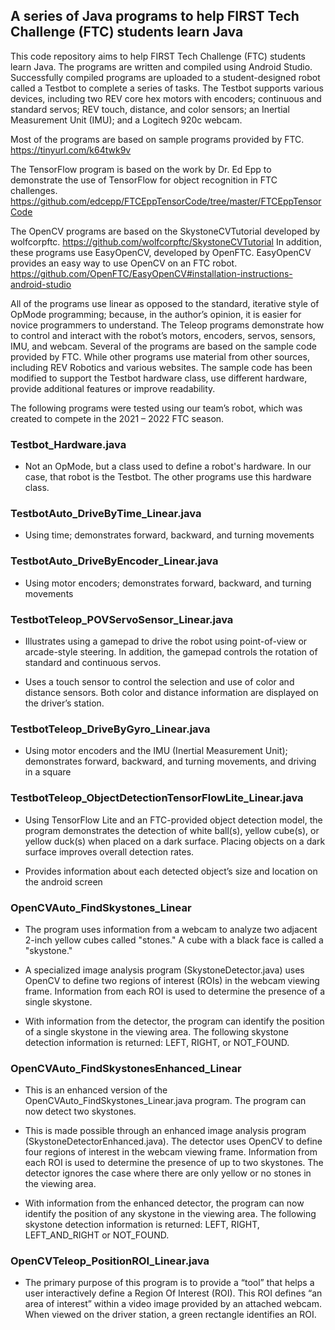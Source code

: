 ## A series of Java programs to help FIRST Tech Challenge (FTC) students learn Java

This code repository aims to help FIRST Tech Challenge (FTC) students learn Java.
The programs are written and compiled using Android Studio. Successfully compiled programs are uploaded to a student-designed robot called a Testbot to complete a series of tasks. The Testbot supports various devices, including two REV core hex motors with encoders; continuous and standard servos; REV touch, distance, and color sensors; an Inertial Measurement Unit (IMU); and a Logitech 920c webcam.


Most of the programs are based on sample programs provided by FTC.
https://tinyurl.com/k64twk9v

The TensorFlow program is based on the work by Dr. Ed Epp to demonstrate the use of
TensorFlow for object recognition in FTC challenges.
https://github.com/edcepp/FTCEppTensorCode/tree/master/FTCEppTensorCode

The OpenCV programs are based on the SkystoneCVTutorial developed by wolfcorpftc.
https://github.com/wolfcorpftc/SkystoneCVTutorial
In addition, these programs use EasyOpenCV, developed by OpenFTC.  EasyOpenCV provides an easy way to use OpenCV on an FTC robot.
https://github.com/OpenFTC/EasyOpenCV#installation-instructions-android-studio

All of the programs use linear as opposed to the standard, iterative style of OpMode
programming; because, in the author’s opinion, it is easier for novice programmers to understand. The Teleop programs demonstrate how to control and interact with the robot’s motors, encoders, servos, sensors, IMU, and webcam. Several of the programs are based on the sample code provided by FTC. While other programs use material from other sources, including REV Robotics and various websites. The sample code has been modified to support the Testbot hardware class, use different hardware, provide additional features or improve readability.  


The following programs were tested using our team’s robot, which was created to compete in the 2021 – 2022 FTC season.

### Testbot_Hardware.java
- Not an OpMode, but a class used to define a robot's hardware. In our case, that robot is the Testbot. The other programs use this hardware class.

### TestbotAuto_DriveByTime_Linear.java
- Using time; demonstrates forward, backward, and turning movements

### TestbotAuto_DriveByEncoder_Linear.java
- Using motor encoders; demonstrates forward, backward, and turning movements

### TestbotTeleop_POVServoSensor_Linear.java
- Illustrates using a gamepad to drive the robot using point-of-view or arcade-style
steering. In addition, the gamepad controls the rotation of standard and ​continuous servos.

- Uses a touch sensor to control the selection and use of color and distance sensors. Both color and distance information are displayed on the driver’s station.

### TestbotTeleop_DriveByGyro_Linear.java
- Using motor encoders and the IMU (Inertial Measurement Unit); demonstrates forward, backward, and turning movements, and driving in a square

### TestbotTeleop_ObjectDetectionTensorFlowLite_Linear.java
- Using TensorFlow Lite and an FTC-provided object detection model, the program demonstrates the detection of white ball(s), yellow cube(s), or yellow duck(s) when placed on a dark surface. Placing objects on a dark surface improves overall detection rates.

- Provides information about each detected object’s size and location on the android screen

### OpenCVAuto_FindSkystones_Linear
- The program uses information from a  webcam to analyze two adjacent 2-inch yellow cubes called "stones." A cube with a black face is called a "skystone."

- A specialized image analysis program (SkystoneDetector.java) uses OpenCV to define two regions of interest (ROIs) in the webcam viewing frame. Information from each ROI is used to determine the presence of a single skystone.

- With information from the detector, the program can identify the position of a single skystone in the viewing area. The following skystone detection information is returned: LEFT, RIGHT, or NOT_FOUND.

### OpenCVAuto_FindSkystonesEnhanced_Linear

- This is an enhanced version of the OpenCVAuto_FindSkystones_Linear.java program. The program can now detect two skystones.

- This is made possible through an enhanced image analysis program (SkystoneDetectorEnhanced.java). The detector uses OpenCV to define four regions of interest in the webcam viewing frame. Information from each ROI is used to determine the presence of up to two skystones. The detector ignores the case where there are only yellow or no stones in the viewing area.

- With information from the enhanced detector, the program can now identify the position of any skystone in the viewing area. The following skystone detection information is returned: LEFT, RIGHT, LEFT_AND_RIGHT or NOT_FOUND.

### OpenCVTeleop_PositionROI_Linear.java

- The primary purpose of this program is to provide a “tool” that helps a user interactively define a Region Of Interest (ROI). This ROI defines “an area of interest” within a video image provided by an attached webcam. When viewed on the driver station, a green rectangle identifies an ROI.
